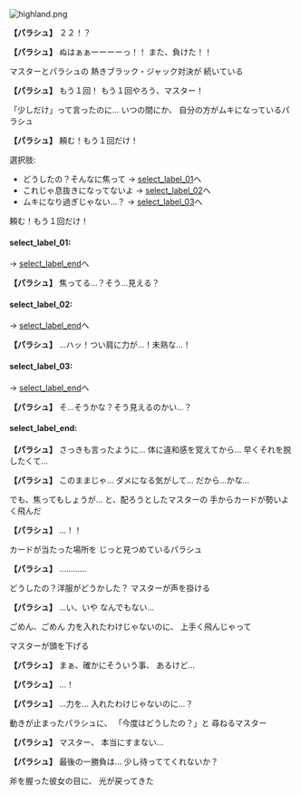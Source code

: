 
![highland.png](../images/backgrounds/highland.png)

**【パラシュ】**
２２！？

**【パラシュ】**
ぬはぁぁーーーーっ！！
また、負けた！！

マスターとパラシュの
熱きブラック・ジャック対決が
続いている

**【パラシュ】**
もう１回！
もう１回やろう、マスター！

「少しだけ」って言ったのに…
いつの間にか、
自分の方がムキになっているパラシュ

**【パラシュ】**
頼む！もう１回だけ！

選択肢:
- どうしたの？そんなに焦って → [select_label_01](#select_label_01)へ
- これじゃ息抜きになってないよ → [select_label_02](#select_label_02)へ
- ムキになり過ぎじゃない…？ → [select_label_03](#select_label_03)へ

頼む！もう１回だけ！

#### select_label_01:
 → [select_label_end](#select_label_end)へ

**【パラシュ】**
焦ってる…？そう…見える？

#### select_label_02:
 → [select_label_end](#select_label_end)へ

**【パラシュ】**
…ハッ！つい肩に力が…！未熟な…！

#### select_label_03:
 → [select_label_end](#select_label_end)へ

**【パラシュ】**
そ…そうかな？そう見えるのかい…？

#### select_label_end:

**【パラシュ】**
さっきも言ったように…
体に違和感を覚えてから…
早くそれを脱したくて…

**【パラシュ】**
このままじゃ…
ダメになる気がして…
だから…かな…

でも、焦ってもしょうが…
と、配ろうとしたマスターの
手からカードが勢いよく飛んだ

**【パラシュ】**
…！！

カードが当たった場所を
じっと見つめているパラシュ

**【パラシュ】**
…………

どうしたの？洋服がどうかした？
マスターが声を掛ける

**【パラシュ】**
…い、いや
なんでもない…

ごめん、ごめん
力を入れたわけじゃないのに、
上手く飛んじゃって

マスターが頭を下げる

**【パラシュ】**
まぁ、確かにそういう事、
あるけど…

**【パラシュ】**
…！

**【パラシュ】**
…力を…
入れたわけじゃないのに…？

動きが止まったパラシュに、
「今度はどうしたの？」と
尋ねるマスター

**【パラシュ】**
マスター、
本当にすまない…

**【パラシュ】**
最後の一勝負は…
少し待っててくれないか？

斧を握った彼女の目に、
光が戻ってきた
